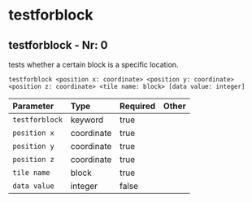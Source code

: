 # testforblock

## testforblock - Nr: 0

tests whether a certain block is a specific location.

```mcfunction
testforblock <position x: coordinate> <position y: coordinate> <position z: coordinate> <tile name: block> [data value: integer]
```

|Parameter|Type|Required|Other|
|:---|:---|:---|:---|
|`testforblock`|keyword|true||
|`position x`|coordinate|true||
|`position y`|coordinate|true||
|`position z`|coordinate|true||
|`tile name`|block|true||
|`data value`|integer|false||

